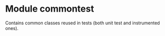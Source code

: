 # Module commontest

Contains common classes reused in tests (both unit test and instrumented ones).
